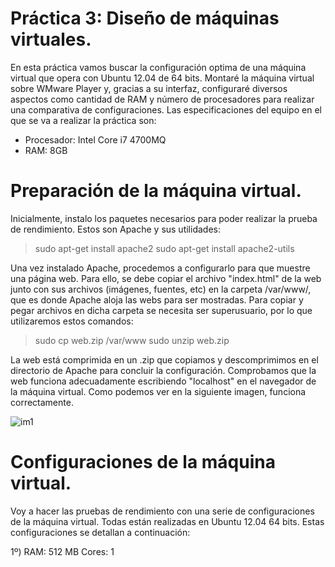 Práctica 3: Diseño de máquinas virtuales.
===========================================

En esta práctica vamos buscar la configuración optima de una máquina virtual que opera con Ubuntu 12.04 de 64 bits.
Montaré la máquina virtual sobre WMware Player y, gracias a su interfaz, configuraré diversos aspectos como cantidad de RAM y número de procesadores para realizar una comparativa de configuraciones.
Las especificaciones del equipo en el que se va a realizar la práctica son:

  - Procesador: Intel Core i7 4700MQ
  - RAM: 8GB


Preparación de la máquina virtual.
=====================================

Inicialmente, instalo los paquetes necesarios para poder realizar la prueba de rendimiento. Estos son Apache y sus utilidades:

>sudo apt-get install apache2
>sudo apt-get install apache2-utils

Una vez instalado Apache, procedemos a configurarlo para que muestre una página web. Para ello, se debe copiar el archivo "index.html" de la web junto con sus archivos (imágenes, fuentes, etc) en la carpeta /var/www/, que es donde Apache aloja las webs para ser mostradas. Para copiar y pegar archivos en dicha carpeta se necesita ser superusuario, por lo que utilizaremos estos comandos:

> sudo cp web.zip /var/www
> sudo unzip web.zip

La web está comprimida en un .zip que copiamos y descomprimimos en el directorio de Apache para concluir la configuración.
Comprobamos que la web funciona adecuadamente escribiendo "localhost" en el navegador de la máquina virtual. Como podemos ver en la siguiente imagen, funciona correctamente.

![im1](https://dl.dropbox.com/s/m4c62x7ttwqg9wx/Captura%20de%20pantalla%20de%202014-01-13%2001%3A14%3A21.png)

Configuraciones de la máquina virtual.
=======================================

Voy a hacer las pruebas de rendimiento con una serie de configuraciones de la máquina virtual. Todas están realizadas en Ubuntu 12.04 64 bits. Estas configuraciones se detallan a continuación:

1º)  RAM: 512 MB
     Cores: 1


